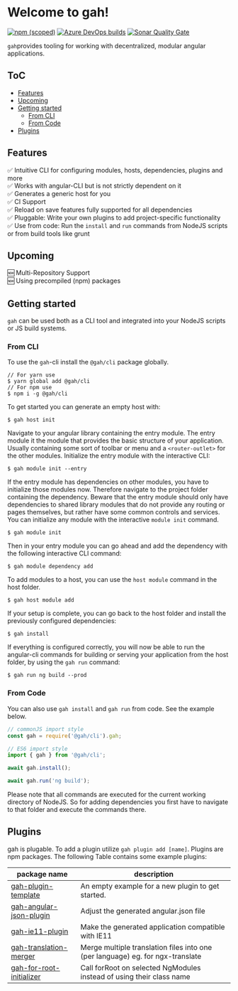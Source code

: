 
# Welcome to gah!
[![npm (scoped)](https://img.shields.io/npm/v/@gah/cli?style=for-the-badge)](https://www.npmjs.com/package/@gah/cli)
[![Azure DevOps builds](https://img.shields.io/azure-devops/build/loaderb0t/3ce5d05a-5c08-4670-964e-03d678d3bbd6/27?style=for-the-badge)](https://dev.azure.com/loaderb0t/gah/_build?definitionId=27)
[![Sonar Quality Gate](https://img.shields.io/sonar/alert_status/gahjs_core?server=https%3A%2F%2Fsonarcloud.io&sonarVersion=8.8&style=for-the-badge)](https://sonarcloud.io/dashboard?id=gahjs_core)

`gah`provides tooling for working with decentralized, modular angular applications.

## ToC
- [Features](#features)
- [Upcoming](#upcoming)
- [Getting started](#getting-started)
  * [From CLI](#from-cli)
  * [From Code](#from-code)
- [Plugins](#plugins)


## Features
✅ Intuitive CLI for configuring modules, hosts, dependencies, plugins and more  
✅ Works with angular-CLI but is not strictly dependent on it  
✅ Generates a generic host for you  
✅ CI Support  
✅ Reload on save features fully supported for all dependencies  
✅ Pluggable: Write your own plugins to add project-specific functionality  
✅ Use from code: Run the `install` and `run` commands from NodeJS scripts or from build tools like grunt  

## Upcoming
🆕 Multi-Repository Support  
🆕 Using precompiled (npm) packages   

## Getting started
`gah` can be used both as a CLI tool and integrated into your NodeJS scripts or JS build systems.

### From CLI
To use the `gah`-cli install the `@gah/cli` package globally.
```
// For yarn use
$ yarn global add @gah/cli
// For npm use
$ npm i -g @gah/cli
```
To get started you can generate an empty host with:
```
$ gah host init
```
Navigate to your angular library containing the entry module. The entry module it the module that provides the basic structure of your application. Usually containing some sort of toolbar or menu and a `<router-outlet>` for the other modules. Initialize the entry module with the interactive CLI:
```
$ gah module init --entry
```
If the entry module has dependencies on other modules, you have to initialize those modules now. Therefore navigate to the project folder containing the dependency. Beware that the entry module should only have dependencies to shared library modules that do not provide any routing or pages themselves, but rather have some common controls and services. You can initialize any module with the interactive `module init` command.
```
$ gah module init
```
Then in your entry module you can go ahead and add the dependency with the following interactive CLI command:
```
$ gah module dependency add
```
To add modules to a host, you can use the `host module` command in the host folder.
```
$ gah host module add
```
If your setup is complete, you can go back to the host folder and install the previously configured dependencies:
```
$ gah install
```
If everything is configured correctly, you will now  be able to run the angular-cli commands for building or serving your application from the host folder, by using the `gah run` command:
```
$ gah run ng build --prod
```

### From Code
You can also use `gah install` and `gah run` from code. See the example below.
```TypeScript
// commonJS import style
const gah = require('@gah/cli').gah;

// ES6 import style
import { gah } from '@gah/cli';

await gah.install();

await gah.run('ng build');
```
Please note that all commands are executed for the current working directory of NodeJS. So for adding dependencies you first have to navigate to that folder and execute the commands there.

## Plugins
gah is plugable. To add a plugin utilize `gah plugin add [name]`. Plugins are npm packages.
The following Table contains some example plugins:

| package name                                                                    | description                                                                    |
|---------------------------------------------------------------------------------|--------------------------------------------------------------------------------|
| [gah-plugin-template](https://github.com/gahjs/gah-plugin-template)             | An empty example for a new plugin to get started.                              |
| [gah-angular-json-plugin](https://github.com/gahjs/gah-angular-json-plugin)     | Adjust the generated angular.json file                                         |
| [gah-ie11-plugin](https://github.com/gahjs/gah-ie11-plugin)                     | Make the generated application compatible with IE11                            |
| [gah-translation-merger](https://github.com/gahjs/gah-translation-merger)       | Merge multiple translation files into one (per language) eg. for ngx-translate |
| [gah-for-root-initializer](https://github.com/gahjs/gah-for-root-initializer)   | Call forRoot on selected NgModules instead of using their class name           |
